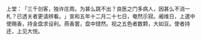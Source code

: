 上堂：​「三千剑客，独许庄周。为甚么跳不出？良医之门多病人，因甚么不消一札？已透关者更请辨看。​」宣和五年十二月二十七日，奄然示寂。阇维日，上遣中使赐香，持金盘求设利。燕香罢，盘中铿然。视之五色者数颗，大如豆。使者持还，上见大悦。